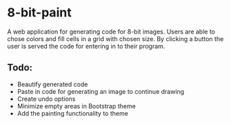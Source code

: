 # 8-bit-paint
A web application for generating code for 8-bit images. Users are able to chose colors and fill cells in a grid with chosen size. By clicking a button the user is served the code for entering in to their program.

## Todo:
* Beautify generated code
* Paste in code for generating an image to continue drawing
* Create undo options
* Minimize empty areas in Bootstrap theme
* Add the painting functionality to theme